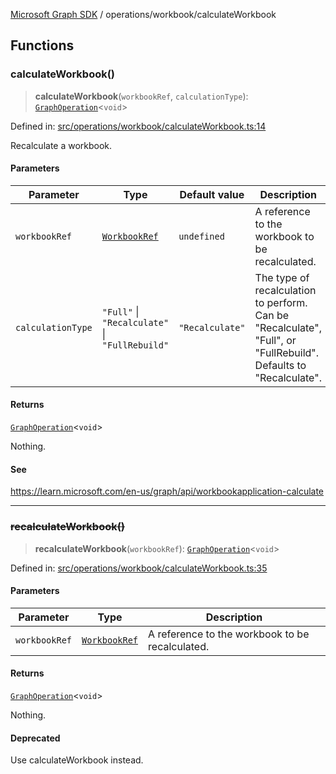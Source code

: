 [Microsoft Graph SDK](../../README.md) / operations/workbook/calculateWorkbook

## Functions

### calculateWorkbook()

> **calculateWorkbook**(`workbookRef`, `calculationType`): [`GraphOperation`](../../GraphOperation.md#graphoperation)\<`void`\>

Defined in: [src/operations/workbook/calculateWorkbook.ts:14](https://github.com/Future-Secure-AI/microsoft-graph/blob/main/src/operations/workbook/calculateWorkbook.ts#L14)

Recalculate a workbook.

#### Parameters

| Parameter | Type | Default value | Description |
| ------ | ------ | ------ | ------ |
| `workbookRef` | [`WorkbookRef`](../../WorkbookRef.md#workbookref) | `undefined` | A reference to the workbook to be recalculated. |
| `calculationType` | `"Full"` \| `"Recalculate"` \| `"FullRebuild"` | `"Recalculate"` | The type of recalculation to perform. Can be "Recalculate", "Full", or "FullRebuild". Defaults to "Recalculate". |

#### Returns

[`GraphOperation`](../../GraphOperation.md#graphoperation)\<`void`\>

Nothing.

#### See

https://learn.microsoft.com/en-us/graph/api/workbookapplication-calculate

***

### ~~recalculateWorkbook()~~

> **recalculateWorkbook**(`workbookRef`): [`GraphOperation`](../../GraphOperation.md#graphoperation)\<`void`\>

Defined in: [src/operations/workbook/calculateWorkbook.ts:35](https://github.com/Future-Secure-AI/microsoft-graph/blob/main/src/operations/workbook/calculateWorkbook.ts#L35)

#### Parameters

| Parameter | Type | Description |
| ------ | ------ | ------ |
| `workbookRef` | [`WorkbookRef`](../../WorkbookRef.md#workbookref) | A reference to the workbook to be recalculated. |

#### Returns

[`GraphOperation`](../../GraphOperation.md#graphoperation)\<`void`\>

Nothing.

#### Deprecated

Use calculateWorkbook instead.
